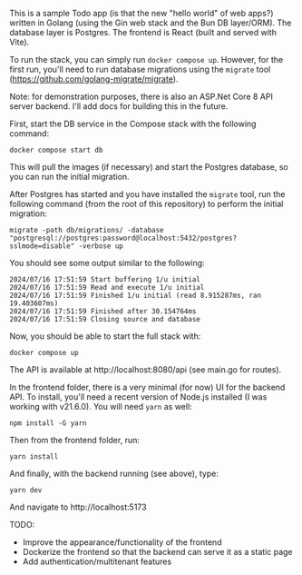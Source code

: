 This is a sample Todo app (is that the new "hello world" of web apps?) written in Golang (using the Gin web stack and the Bun DB layer/ORM). The database layer is Postgres. The frontend is React (built and served with Vite).

To run the stack, you can simply run `docker compose up`. However, for the first run, you'll need to run database migrations using the `migrate` tool (https://github.com/golang-migrate/migrate).

Note: for demonstration purposes, there is also an ASP.Net Core 8 API server backend. I'll add docs for building this in the future.

First, start the DB service in the Compose stack with the following command:

```
docker compose start db
```

This will pull the images (if necessary) and start the Postgres database, so you can run the initial migration.

After Postgres has started and you have installed the `migrate` tool, run the following command (from the root of this repository) to perform the initial migration:

```
migrate -path db/migrations/ -database "postgresql://postgres:password@localhost:5432/postgres?sslmode=disable" -verbose up
```

You should see some output similar to the following:

```
2024/07/16 17:51:59 Start buffering 1/u initial
2024/07/16 17:51:59 Read and execute 1/u initial
2024/07/16 17:51:59 Finished 1/u initial (read 8.915287ms, ran 19.403607ms)
2024/07/16 17:51:59 Finished after 30.154764ms
2024/07/16 17:51:59 Closing source and database
```

Now, you should be able to start the full stack with:

```
docker compose up
```

The API is available at http://localhost:8080/api (see main.go for routes).

In the frontend folder, there is a very minimal (for now) UI for the backend API. To install, you'll need a recent version of Node.js installed (I was working with v21.6.0). You will need `yarn` as well:

```
npm install -G yarn
```

Then from the frontend folder, run:

```
yarn install
```

And finally, with the backend running (see above), type:

```
yarn dev
```

And navigate to http://localhost:5173

TODO:

- Improve the appearance/functionality of the frontend
- Dockerize the frontend so that the backend can serve it as a static page
- Add authentication/multitenant features
